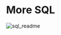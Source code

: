 # More SQL

![sql_readme](https://user-images.githubusercontent.com/107860450/219975017-2ec8db3d-cbc0-4daf-93a0-e24b1d937910.jpeg)
